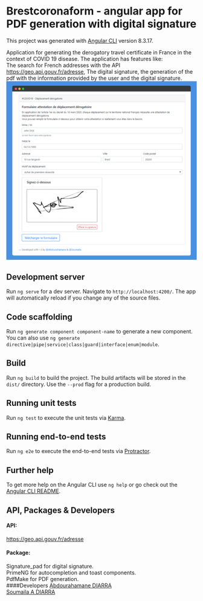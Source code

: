 # Brestcoronaform - angular app for PDF generation with digital signature

This project was generated with [Angular CLI](https://github.com/angular/angular-cli) version 8.3.17.

Application for generating the derogatory travel certificate in France in the context of COVID 19 disease.
The application has features like: <br>
The search for French addresses with the API https://geo.api.gouv.fr/adresse,
The digital signature, the generation of the pdf with the information provided by the user and the digital signature.
![alt text](https://github.com/soumgraphic/brestcoronaform/blob/master/src/assets/app-screen/screen-with-signature.png)

## Development server

Run `ng serve` for a dev server. Navigate to `http://localhost:4200/`. The app will automatically reload if you change any of the source files.

## Code scaffolding

Run `ng generate component component-name` to generate a new component. You can also use `ng generate directive|pipe|service|class|guard|interface|enum|module`.

## Build

Run `ng build` to build the project. The build artifacts will be stored in the `dist/` directory. Use the `--prod` flag for a production build.

## Running unit tests

Run `ng test` to execute the unit tests via [Karma](https://karma-runner.github.io).

## Running end-to-end tests

Run `ng e2e` to execute the end-to-end tests via [Protractor](http://www.protractortest.org/).

## Further help

To get more help on the Angular CLI use `ng help` or go check out the [Angular CLI README](https://github.com/angular/angular-cli/blob/master/README.md).

## API, Packages & Developers
#### API:
https://geo.api.gouv.fr/adresse
#### Package:
Signature_pad for digital signature. <br>
PrimeNG for autocompletion and toast components. <br>
PdfMake for PDF generation. <br>
####Developers
[Abdourahamane DIARRA](https://www.linkedin.com/in/abdourahamane-diarra-2b5218188/) <br>
[Soumaila A DIARRA](https://www.linkedin.com/in/soumailaadiarra/)
